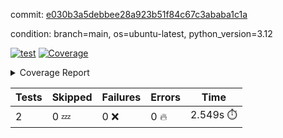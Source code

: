 commit: [e030b3a5debbee28a923b51f84c67c3ababa1c1a](https://github.com/rcmdnk/boto3-session/tree/e030b3a5debbee28a923b51f84c67c3ababa1c1a)

condition: branch=main, os=ubuntu-latest, python_version=3.12

[![test](https://github.com/rcmdnk/boto3-session/actions/workflows/test.yml/badge.svg)](https://github.com/rcmdnk/boto3-session/actions/runs/11451558942)
<a href="https://github.com/rcmdnk/boto3-session/blob/e030b3a5debbee28a923b51f84c67c3ababa1c1a/README.md"><img alt="Coverage" src="https://img.shields.io/badge/Coverage-47%25-orange.svg" /></a><details><summary>Coverage Report </summary><table><tr><th>File</th><th>Stmts</th><th>Miss</th><th>Cover</th><th>Missing</th></tr><tbody><tr><td colspan="5"><b>src/boto3_session</b></td></tr><tr><td>&nbsp; &nbsp;<a href="https://github.com/rcmdnk/boto3-session/blob/e030b3a5debbee28a923b51f84c67c3ababa1c1a/src/boto3_session/session.py">session.py</a></td><td>59</td><td>34</td><td>42%</td><td><a href="https://github.com/rcmdnk/boto3-session/blob/e030b3a5debbee28a923b51f84c67c3ababa1c1a/src/boto3_session/session.py#L11-L14">11&ndash;14</a>, <a href="https://github.com/rcmdnk/boto3-session/blob/e030b3a5debbee28a923b51f84c67c3ababa1c1a/src/boto3_session/session.py#L56">56</a>, <a href="https://github.com/rcmdnk/boto3-session/blob/e030b3a5debbee28a923b51f84c67c3ababa1c1a/src/boto3_session/session.py#L64-L66">64&ndash;66</a>, <a href="https://github.com/rcmdnk/boto3-session/blob/e030b3a5debbee28a923b51f84c67c3ababa1c1a/src/boto3_session/session.py#L69-L89">69&ndash;89</a>, <a href="https://github.com/rcmdnk/boto3-session/blob/e030b3a5debbee28a923b51f84c67c3ababa1c1a/src/boto3_session/session.py#L92-L110">92&ndash;110</a>, <a href="https://github.com/rcmdnk/boto3-session/blob/e030b3a5debbee28a923b51f84c67c3ababa1c1a/src/boto3_session/session.py#L113-L117">113&ndash;117</a>, <a href="https://github.com/rcmdnk/boto3-session/blob/e030b3a5debbee28a923b51f84c67c3ababa1c1a/src/boto3_session/session.py#L120-L121">120&ndash;121</a>, <a href="https://github.com/rcmdnk/boto3-session/blob/e030b3a5debbee28a923b51f84c67c3ababa1c1a/src/boto3_session/session.py#L124-L125">124&ndash;125</a></td></tr><tr><td><b>TOTAL</b></td><td><b>64</b></td><td><b>34</b></td><td><b>47%</b></td><td>&nbsp;</td></tr></tbody></table></details>

| Tests | Skipped | Failures | Errors | Time |
| ----- | ------- | -------- | -------- | ------------------ |
| 2 | 0 :zzz: | 0 :x: | 0 :fire: | 2.549s :stopwatch: |

